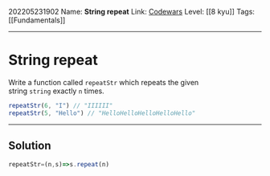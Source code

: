 202205231902
Name: **String repeat**
Link: [Codewars]()
Level:  [[8 kyu]]
Tags: [[Fundamentals]]

---

# String repeat

Write a function called `repeatStr` which repeats the given string `string` exactly `n` times.

``` javascript
repeatStr(6, "I") // "IIIIII"
repeatStr(5, "Hello") // "HelloHelloHelloHelloHello"
```

---

## Solution

``` javascript
repeatStr=(n,s)=>s.repeat(n)
```